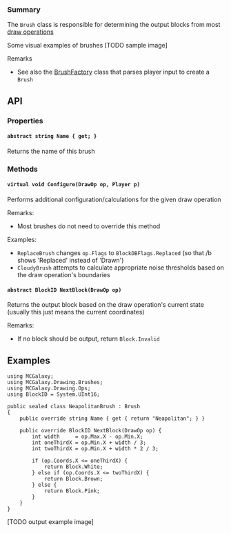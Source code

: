 ### Summary

The `Brush` class is responsible for determining the output blocks from most [draw operations](/Drawing/DrawOp.md)

Some visual examples of brushes
[TODO sample image]

Remarks
- See also the [BrushFactory](/Drawing/BrushFactory.md) class that parses player input to create a `Brush`

## API

### Properties

#### `abstract string Name { get; }`

Returns the name of this brush

### Methods

#### `virtual void Configure(DrawOp op, Player p)`

Performs additional configuration/calculations for the given draw operation

Remarks:
- Most brushes do not need to override this method

Examples:
- `ReplaceBrush` changes `op.Flags` to `BlockDBFlags.Replaced` (so that /b shows 'Replaced' instead of 'Drawn')
- `CloudyBrush` attempts to calculate appropriate noise thresholds based on the draw operation's boundaries

#### `abstract BlockID NextBlock(DrawOp op)`

Returns the output block based on the draw operation's current state (usually this just means the current coordinates)

Remarks:
- If no block should be output, return `Block.Invalid`

## Examples

```
using MCGalaxy;
using MCGalaxy.Drawing.Brushes;
using MCGalaxy.Drawing.Ops;
using BlockID = System.UInt16;

public sealed class NeapolitanBrush : Brush
{
	public override string Name { get { return "Neapolitan"; } }

	public override BlockID NextBlock(DrawOp op) {
		int width     = op.Max.X - op.Min.X;
		int oneThirdX = op.Min.X + width / 3;
		int twoThirdX = op.Min.X + width * 2 / 3;
			
		if (op.Coords.X <= oneThirdX) {
			return Block.White;
		} else if (op.Coords.X <= twoThirdX) {
			return Block.Brown;
		} else {
			return Block.Pink;
		}
	}
}
```
[TODO output example image]